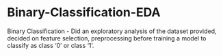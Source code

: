# Binary-Classification-EDA

Binary Classification - Did an exploratory analysis of the dataset provided, decided on feature selection, preprocessing before training a model to classify as class ‘0’ or class ‘1’.
